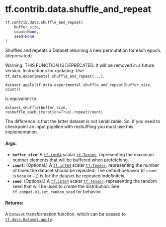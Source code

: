 <div itemscope itemtype="http://developers.google.com/ReferenceObject">
<meta itemprop="name" content="tf.contrib.data.shuffle_and_repeat" />
<meta itemprop="path" content="Stable" />
</div>

# tf.contrib.data.shuffle_and_repeat

``` python
tf.contrib.data.shuffle_and_repeat(
    buffer_size,
    count=None,
    seed=None
)
```

Shuffles and repeats a Dataset returning a new permutation for each epoch. (deprecated)

Warning: THIS FUNCTION IS DEPRECATED. It will be removed in a future version.
Instructions for updating:
Use `tf.data.experimental.shuffle_and_repeat(...)`.

`dataset.apply(tf.data.experimental.shuffle_and_repeat(buffer_size, count))`

is equivalent to

`dataset.shuffle(buffer_size, reshuffle_each_iteration=True).repeat(count)`

The difference is that the latter dataset is not serializable. So,
if you need to checkpoint an input pipeline with reshuffling you must use
this implementation.

#### Args:

* <b>`buffer_size`</b>: A <a href="../../../tf/dtypes.md#int64"><code>tf.int64</code></a> scalar <a href="../../../tf/Tensor.md"><code>tf.Tensor</code></a>, representing the
    maximum number elements that will be buffered when prefetching.
* <b>`count`</b>: (Optional.) A <a href="../../../tf/dtypes.md#int64"><code>tf.int64</code></a> scalar <a href="../../../tf/Tensor.md"><code>tf.Tensor</code></a>, representing the
    number of times the dataset should be repeated. The default behavior
    (if `count` is `None` or `-1`) is for the dataset be repeated
    indefinitely.
* <b>`seed`</b>: (Optional.) A <a href="../../../tf/dtypes.md#int64"><code>tf.int64</code></a> scalar <a href="../../../tf/Tensor.md"><code>tf.Tensor</code></a>, representing the
    random seed that will be used to create the distribution. See
    `tf.compat.v1.set_random_seed` for behavior.


#### Returns:

A `Dataset` transformation function, which can be passed to
<a href="../../../tf/data/Dataset.md#apply"><code>tf.data.Dataset.apply</code></a>.